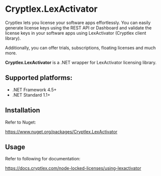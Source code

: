 # Cryptlex.LexActivator

Cryptlex lets you license your software apps effortlessly. You can easily generate license keys using the REST API or Dashboard and validate the license keys in your software apps using LexActivator (Cryptlex client library).

Additionally, you can offer trials, subscriptions, floating licenses and much more.

**Cryptlex.LexActivator** is a .NET wrapper for LexActivator licensing library.

## Supported platforms:
- .NET Framework 4.5+
- .NET Standard 1.1+

## Installation

Refer to Nuget:

https://www.nuget.org/packages/Cryptlex.LexActivator


## Usage

Refer to following for documentation:

https://docs.cryptlex.com/node-locked-licenses/using-lexactivator
